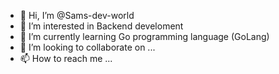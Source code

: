 - 👋 Hi, I’m @Sams-dev-world
- 👀 I’m interested in Backend develoment
- 🌱 I’m currently learning Go programming language (GoLang)
- 💞️ I’m looking to collaborate on ...
- 📫 How to reach me ...

<!---
Sams-dev-world/Sams-dev-world is a ✨ special ✨ repository because its `README.md` (this file) appears on your GitHub profile.
You can click the Preview link to take a look at your changes.
--->
